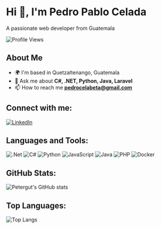 # Hi 👋, I'm Pedro Pablo Celada

A passionate web developer from Guatemala

![Profile Views](https://komarev.com/ghpvc/?username=franciscojavi90&label=Profile%20views&color=0e75b6&style=flat)

## About Me

- 🌍  I'm based in Quetzaltenango, Guatemala
- 💬  Ask me about **C#, .NET, Python, Java, Laravel**
- 📫  How to reach me **pedrocelabeta@gmail.com**

## Connect with me:
[![LinkedIn](https://img.shields.io/badge/LinkedIn-0077B5?style=for-the-badge&logo=linkedin&logoColor=white)](https://linkedin.com/in/pedro-pablo-celada-b13603286)

## Languages and Tools:
![.Net](https://img.shields.io/badge/.NET-512BD4?style=for-the-badge&logo=dot-net&logoColor=white)
![C#](https://img.shields.io/badge/C%23-239120?style=for-the-badge&logo=c-sharp&logoColor=white)
![Python](https://img.shields.io/badge/Python-3776AB?style=for-the-badge&logo=python&logoColor=white)
![JavaScript](https://img.shields.io/badge/JavaScript-323330?style=for-the-badge&logo=javascript&logoColor=F7DF1E)
![Java](https://img.shields.io/badge/Java-ED8B00?style=for-the-badge&logo=java&logoColor=white)
![PHP](https://img.shields.io/badge/PHP-777BB4?style=for-the-badge&logo=php&logoColor=white)
![Docker](https://img.shields.io/badge/Docker-2496ED?style=for-the-badge&logo=docker&logoColor=white)

## GitHub Stats:
![Petergut's GitHub stats](https://github-readme-stats.vercel.app/api?username=peterguts&show_icons=true&theme=dark)

## Top Languages:
![Top Langs](https://github-readme-stats.vercel.app/api/top-langs/?username=peterguts&layout=compact&theme=dark)
